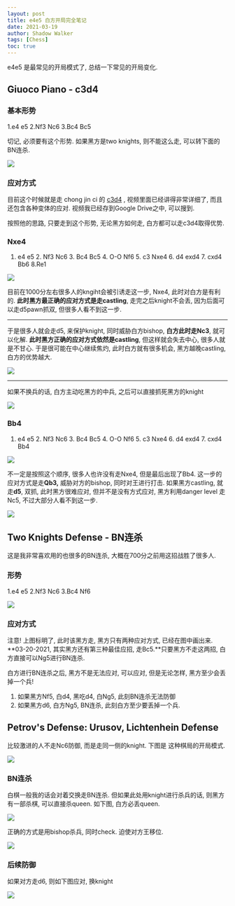 ```yaml
---
layout: post
title: e4e5 白方开局完全笔记
date: 2021-03-19
author: Shadow Walker
tags: [Chess]
toc: true
---
```


e4e5 是最常见的开局模式了, 总结一下常见的开局变化. 

## Giuoco Piano - c3d4

### 基本形势

1.e4 e5
2.Nf3 Nc6
3.Bc4 Bc5

切记, 必须要有这个形势. 如果黑方是two knights, 则不能这么走, 可以转下面的BN连杀. 

![](https://lh3.googleusercontent.com/pw/ACtC-3eBfRqhzx3CrEq91lPDQJXLfaKquT0r3Ot2NvM19LCpQ75UT2t6HVYnM022pqn2WOGmMOV5mIamdfqYP1lIUJPzBvFPUfXPCl5c7UoBWP-UL5qwNeFvbiBmRlPwgPzVrZddfXKLT2hAKqc0NjH_QN6n=w566-h558-no?authuser=0)


### 应对方式

目前这个时候就是走 chong jin ci 的 [c3d4](https://www.youtube.com/watch?v=XWw_QgN-Q2U&t=71s&ab_channel=ChongJinCi) , 视频里面已经讲得非常详细了, 而且还包含各种变体的应对.  视频我已经存到Google Drive之中, 可以搜到. 

按照他的思路, 只要走到这个形势, 无论黑方如何走, 白方都可以走c3d4取得优势. 


### Nxe4

1. e4 e5 2. Nf3 Nc6 3. Bc4 Bc5 4. O-O Nf6 5. c3 Nxe4 6. d4 exd4 7. cxd4 Bb6 8.Re1

![](https://lh3.googleusercontent.com/pw/ACtC-3eQaVTLTu9DDqldbvfk7JMWVcFV5Be-wHksJI42vVzotVCHSAJMbb4b4682mTg_TGZF6uOVl2FtKcEjX2J1uOEk9FWL1TrdmfbP1PIFrQCO6vJ-ej5TBSURNGMwjEcs6fK-Sq56JpxHrPPGKE1GFFWG=s720-no?authuser=0)

目前在1000分左右很多人的kngiht会被引诱走这一步, Nxe4, 此时对白方是有利的.  **此时黑方最正确的应对方式是走castling**, 走完之后knight不会丢, 因为后面可以走d5pawn抓双, 但很多人看不到这一步. 

---

于是很多人就会走d5, 来保护knight, 同时威胁白方bishop, **白方此时走Nc3**, 就可以化解. **此时黑方正确的应对方式依然是castling**, 但这样就会失去中心, 很多人就是不甘心. 于是很可能在中心继续焦灼, 此时白方就有很多机会, 黑方越晚castling, 白方的优势越大. 

![](https://lh3.googleusercontent.com/pw/ACtC-3dtqt38n4zhWZ8KrmApLPBoA9FAjC7-LH9tXuUbFBJqbGXBE8UD8CCqX75vRBz0rEZNFHvz0EiQdHFE1TRgm08NzGgLZAPIYguQIHDnaRf-rDXmwLrsuFJtxfgBRNElPQMH201onzvz1lyoSHVMf55s=s720-no?authuser=0)

--- 

如果不换兵的话, 白方主动吃黑方的中兵, 之后可以直接抓死黑方的knight

![](https://lh3.googleusercontent.com/pw/ACtC-3ecvQfLW1qZjXp4OGOD89cpiojXjfzhzn8HXSrbTTafxsQE6bHIcHBriGBRfckrs8bLXkYbGR1NiY9-2vpHbI1Uz-LGmhADUis2P0iFhvsHoIEHBLkDISdQNQQhoRQVPQuQhetKvf1yc9sxp5eSz5BE=s720-no?authuser=0)

### Bb4

1. e4 e5 2. Nf3 Nc6 3. Bc4 Bc5 4. O-O Nf6 5. c3 Nxe4 6. d4 exd4 7. cxd4 Bb4

![](https://lh3.googleusercontent.com/pw/ACtC-3ectX357OjBwABV8isCW_uGUUX2Ayi__GEOE7qTaPbI3QZU_j_TST3_mNRhRxk3TF72Zpe8pyrtbwSn6t3JOp4dg8ofZEptL1VVBIjAJcBu2hQankV8ocqSkBYounM8OmcSy3RI7zbNsq6rOhWmbVKW=s720-no?authuser=0)

不一定是按照这个顺序, 很多人也许没有走Nxe4, 但是最后出现了Bb4. 这一步的应对方式是走**Qb3,** 威胁对方的bishop, 同时对王进行打击. 如果黑方castling, 就走**d5**, 双抓, 此时黑方很难应对, 但并不是没有方式应对, 黑方利用danger level 走Nc5, 不过大部分人看不到这一步. 

![](https://lh3.googleusercontent.com/pw/ACtC-3f1gogUZmUA2vXfGKLoQkrNE01d9qTSYiSBECgmoEH53uTiM_yBG1lpS2lPSGP74wy6W-LMhiBG8sb0iHYmOjFZyg1h3elkgA6vM092oUoDaCeKn3URKEri22j2znhkf6Ai7eUY46oCLbArp5XlbMTQ=s720-no?authuser=0)




## Two Knights Defense - BN连杀

这是我非常喜欢用的也很多的BN连杀, 大概在700分之前用这招战胜了很多人. 

### 形势

1.e4 e5
2.Nf3 Nc6
3.Bc4 Nf6

![](https://lh3.googleusercontent.com/pw/ACtC-3ffaumzRwaDXNjAgnOfttOlLBsgIpcPhH5v1cGIAC-KU6gEVuQvDkaktBzTs3GczNqDFLZkJCS-EcIfoaRU3E5tvhT9C1sFcdjMNN3IiaGmAy1XKOJ-ZRN1fRk9qXQcypPjIcWdM2QCG-YDED-x2BHw=w617-h608-no?authuser=0)

### 应对方式

注意! 上图标明了, 此时该黑方走, 黑方只有两种应对方式, 已经在图中画出来. **03-20-2021, 其实黑方还有第三种最佳应招, 走Bc5.**只要黑方不走这两招, 白方直接可以Ng5进行BN连杀. 

白方进行BN连杀之后, 黑方不是无法应对, 可以应对, 但是无论怎样, 黑方至少会丢掉一个兵! 

1. 如果黑方Nf5,  白d4, 黑吃d4, 白Ng5, 此刻BN连杀无法防御
2. 如果黑方d6, 白方Ng5, BN连杀, 此刻白方至少要丢掉一个兵. 

##  Petrov's Defense: Urusov, Lichtenhein Defense

比较激进的人不走Nc6防御, 而是走同一侧的knight. 下图是 这种棋局的开局模式. 

![](https://lh3.googleusercontent.com/pw/ACtC-3eJqrN10HfMOoK1ijmlPXCM8HJh12NY_oX2XDGniShPSjJXsmiLaLmscq_W-8CHmmipieDSj1vOnprhSN3hCu9vcItABPBYwhY-Ci266a_PFVgrQVeQWed5fFj6V06cySB5KPNmTKtOVZZ7-lFk0b8w=w661-h662-no?authuser=0)

### BN连杀

白棋一般我的话会对着交换走BN连杀.  但如果此处用knight进行杀兵的话, 则黑方有一部杀棋, 可以直接杀queen. 如下图, 白方必丢queen. 

![](https://lh3.googleusercontent.com/pw/ACtC-3fgMRG9hnYJbsUd6-uB14tsCmT_HWYF_FW5DXSLnxS-zmAxmFITBGrsGGc5BJJ_HJP7ygJyEViYzZc6Pmhtkz1RqhecgzTto81PxBiF5iTupN4yf4Q1-m6FVIqiI9FmTvxupq_MYTyQxS3BWrmOMImx=w655-h654-no?authuser=0)

正确的方式是用bishop杀兵, 同时check. 迫使对方王移位. 

![](https://lh3.googleusercontent.com/pw/ACtC-3fgHu7xQM02LBdIvGQd_BR4YaAIhY74zRUDR-cLZ2D-qw_5c698nfMiFtOBKiVgpQTfW8k6UM00PO3Wx-PU5QhimqnSAuPmTWzXKE-qUKw-70sgsqCmmK729ooQIIBlWggqyQ2DBJbt1iDUh6Avv-2L=w657-h660-no?authuser=0)

### 后续防御

如果对方走d6, 则如下图应对, 换knight

![](https://lh3.googleusercontent.com/pw/ACtC-3dMRtAWPlxh327ABvLLNof-LJ94RpgJAXpFgEDwwImeRJ03cCbRMZzzJt8LOgmCinmZCpUJHHZ5buUnJ3kCSgSs-QyVZ7mRFJjQGUYi3Y82CpRxJDNyx34gIj2U896BEz29XTKdCgMA-UpMgWgD4yZ6=w652-h659-no?authuser=0)

